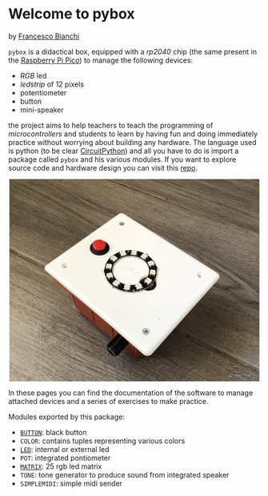 # Welcome to pybox

by [Francesco Bianchi](https://www.francescobianchi.cloud)

`pybox` is a didactical box, equipped with a *rp2040* chip (the same present in the [Raspberry Pi Pico](https://www.raspberrypi.com/products/raspberry-pi-pico/)) to manage the following devices: 

- *RGB* led 
- *ledstrip* of 12 pixels 
- potentiometer 
- button 
- mini-speaker 

the project aims to help teachers to teach the programming of *microcontrollers* and students to learn by having fun and doing immediately practice without worrying about building any hardware. 
The language used is python (to be clear [CircuitPython](https://circuitpython.org/)) and all you have to do is import a package called `pybox` and his various modules. 
If you want to explore source code and hardware design you can visit this [repo](https://github.com/pythoninabox/pybox2).

<img src="./pybox.png" width="500" style="display: block; margin: auto;">

In these pages you can find the documentation of the software to manage attached devices and a series of exercises to make practice. 

Modules exported by this package: 

- [`BUTTON`](button.md): black button  
- `COLOR`: contains tuples representing various colors 
- [`LED`](led.md): internal or external led  
- `POT`: integrated pontiometer 
- [`MATRIX`](matrix.md): 25 rgb led matrix
- `TONE`: tone generator to produce sound from integrated speaker 
- `SIMPLEMIDI`: simple midi sender 
